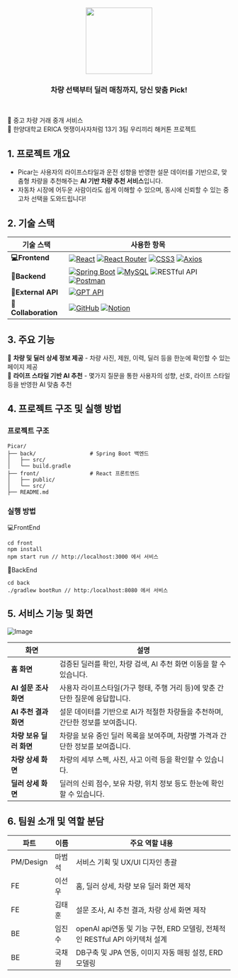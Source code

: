 # <div align = "center"> <img src = "https://github.com/user-attachments/assets/2a8c30e8-386d-4ae2-bbe4-429802fdd838" width="150px"/>  </div>

<div align = "center" >
    <h3> 차량 선택부터 딜러 매칭까지, 당신 맞춤 Pick! </h3> 
</div>
<br>

🚗 중고 차량 거래 중개 서비스 <br>
🦁 한양대학교 ERICA 멋쟁이사자처럼 13기 3팀 우리끼리 해커톤 프로젝트

## 1. 프로젝트 개요
 - Picar는 사용자의 라이프스타일과 운전 성향을 반영한 설문 데이터를 기반으로, 맞춤형 차량을 추천해주는 **AI 기반 차량 추천 서비스**입니다.
 - 자동차 시장에 어두운 사람이라도 쉽게 이해할 수 있으며, 동시에 신뢰할 수 있는 중고차 선택을 도와드립니다!

## 2. 기술 스택

| 기술 스택 | 사용한 항목 |
|----------|------------|
| **💻Frontend** | [![React](https://img.shields.io/badge/React-61DAFB?style=for-the-badge&logo=react&logoColor=white)](https://reactjs.org/)  [![React Router](https://img.shields.io/badge/React--Router-D92B2B?style=for-the-badge&logo=reactrouter&logoColor=white)](https://reactrouter.com/)  [![CSS3](https://img.shields.io/badge/CSS3-1572B6?style=for-the-badge&logo=css3&logoColor=white)](https://developer.mozilla.org/en-US/docs/Web/CSS) [![Axios](https://img.shields.io/badge/Axios-5A29E4?style=for-the-badge&logo=axios&logoColor=white)](https://axios-http.com/) |
| **🔧Backend** | [![Spring Boot](https://img.shields.io/badge/Spring%20Boot-6DB33F?style=for-the-badge&logo=springboot&logoColor=white)](https://spring.io/projects/spring-boot)  [![MySQL](https://img.shields.io/badge/MySQL-4479A1?style=for-the-badge&logo=mysql&logoColor=white)](https://www.mysql.com/) ![RESTful API](https://img.shields.io/badge/RESTFul%20API-4B8BBE?style=for-the-badge&logo=cloudflare&logoColor=white) [![Postman](https://img.shields.io/badge/Postman-FF6C37?style=for-the-badge&logo=postman&logoColor=white)](https://www.postman.com/) |
| **🤖External API** | [![GPT API](https://img.shields.io/badge/OpenAI%20GPT-412991?style=for-the-badge&logo=openai&logoColor=white)](https://platform.openai.com/) |
| **🤝Collaboration** | [![GitHub](https://img.shields.io/badge/GitHub-181717?style=for-the-badge&logo=github&logoColor=white)](https://github.com/)  [![Notion](https://img.shields.io/badge/Notion-000000?style=for-the-badge&logo=notion&logoColor=white)](https://www.notion.so/) |

## 3. 주요 기능 
📌 **차량 및 딜러 상세 정보 제공** - 차량 사진, 제원, 이력, 딜러 등을 한눈에 확인할 수 있는 페이지 제공 <br>
📌 **라이프 스타일 기반 AI 추천** - 몇가지 질문을 통한 사용자의 성향, 선호, 라이프 스타일 등을 반영한 AI 맞춤 추천 <br>

## 4. 프로젝트 구조 및 실행 방법
### 프로젝트 구조
```
Picar/
├── back/                 # Spring Boot 백엔드
│   ├── src/
│   └── build.gradle
├── front/                # React 프론트엔드
│   ├── public/
│   └── src/
├── README.md 
```
### 실행 방법
💻FrontEnd 
```
cd front 
npm install
npm start run // http://localhost:3000 에서 서비스
```
🔧BackEnd 
```
cd back
./gradlew bootRun // http:/localhost:8080 에서 서비스
```



## 5. 서비스 기능 및 화면

![Image](https://github.com/user-attachments/assets/8931453f-4a5f-47e9-ae84-7bbc89080911)
<br>

| 화면       | 설명                        |
|------------|-----------------------------|
| **홈 화면**       | 검증된 딜러를 확인, 차량 검색, AI 추천 화면 이동을 할 수 있습니다. |
| **AI 설문 조사 화면**       | 사용자 라이프스타일(가구 형태, 주행 거리 등)에 맞춘 간단한 질문에 응답합니다.| 
| **AI 추천 결과 화면**       | 설문 데이터를 기반으로 AI가 적절한 차량들을 추천하며, 간단한 정보를 보여줍니다. |
| **차량 보유 딜러 화면**       | 차량을 보유 중인 딜러 목록을 보여주며, 차량별 가격과 간단한 정보를 보여줍니다. |
| **차량 상세 화면**       | 차량의 세부 스펙, 사진, 사고 이력 등을 확인할 수 있습니다. |
| **딜러 상세 화면**       | 딜러의 신뢰 점수, 보유 차량, 위치 정보 등도 한눈에 확인할 수 있습니다. |

## 6. 팀원 소개 및 역할 분담
| 파트  | 이름            |             주요 역할 내용                          |
|----------|------------------|--------------------------------------------------|
| PM/Design   | 마범석 | 서비스 기획 및 UX/UI 디자인 총괄        |
| FE   | 이선우           | 홈, 딜러 상세, 차량 보유 딜러 화면 제작          |
| FE   | 김태훈    | 설문 조사, AI 추천 결과, 차량 상세 화면 제작   |
| BE   | 임진수    | openAI api연동 및 기능 구현, ERD 모델링, 전체적인 RESTful API 아키텍처 설계      |
| BE   | 국채원    | DB구축 및 JPA 연동, 이미지 자동 매핑 설정, ERD 모델링        |

